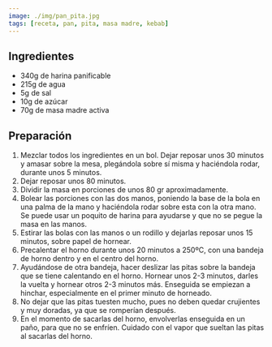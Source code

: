 ```yaml
---
image: ./img/pan_pita.jpg
tags: [receta, pan, pita, masa madre, kebab]
---
```


## Ingredientes

- 340g de harina panificable
- 215g de agua
- 5g de sal
- 10g de azúcar
- 70g de masa madre activa

## Preparación

1. Mezclar todos los ingredientes en un bol. Dejar reposar unos 30 minutos y amasar sobre la mesa, plegándola sobre sí misma y haciéndola rodar, durante unos 5 minutos.
2. Dejar reposar unos 80 minutos.
3. Dividir la masa en porciones de unos 80 gr aproximadamente.
4. Bolear las porciones con las dos manos, poniendo la base de la bola en una palma de la mano y haciéndola rodar sobre esta con la otra mano. Se puede usar un poquito de harina para ayudarse y que no se pegue la masa en las manos.
5. Estirar las bolas con las manos o un rodillo y dejarlas reposar unos 15 minutos, sobre papel de hornear.
6. Precalentar el horno durante unos 20 minutos a 250ºC, con una bandeja de horno dentro y en el centro del horno.
7. Ayudándose de otra bandeja, hacer deslizar las pitas sobre la bandeja que se tiene calentando en el horno. Hornear unos 2-3 minutos, darles la vuelta y hornear otros 2-3 minutos más. Enseguida se empiezan a hinchar, especialmente en el primer minuto de horneado.
8. No dejar que las pitas tuesten mucho, pues no deben quedar crujientes y muy doradas, ya que se romperían después.
9. En el momento de sacarlas del horno, envolverlas enseguida en un paño, para que no se enfríen. Cuidado con el vapor que sueltan las pitas al sacarlas del horno.
